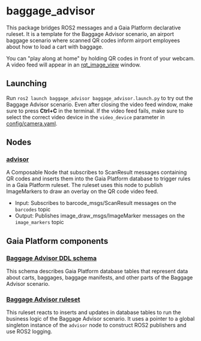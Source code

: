 # baggage_advisor

This package bridges ROS2 messages and a Gaia Platform declarative ruleset. It is a template for the Baggage Advisor scenario, an airport baggage scenario where scanned QR codes inform airport employees about how to load a cart with baggage.

You can "play along at home" by holding QR codes in front of your webcam. A video feed will appear in an [rqt_image_view](https://github.com/ros-visualization/rqt_image_view) window.

## Launching
Run `ros2 launch baggage_advisor baggage_advisor.launch.py` to try out the Baggage Advisor scenario. Even after closing the video feed window, make sure to press **Ctrl+C** in the terminal. If the video feed fails, make sure to select the correct video device in the `video_device` parameter in [config/camera.yaml](config/camera.yaml).

## Nodes

### [advisor](include/advisor.hpp)
A Composable Node that subscribes to ScanResult messages containing QR codes and inserts them into the Gaia Platform database to trigger rules in a Gaia Platform ruleset. The ruleset uses this node to publish ImageMarkers to draw an overlay on the QR code video feed.

* Input: Subscribes to barcode_msgs/ScanResult messages on the `barcodes` topic
* Output: Publishes image_draw_msgs/ImageMarker messages on the `image_markers` topic

## Gaia Platform components

### [Baggage Advisor DDL schema](src/baggage_advisor.ddl)
This schema describes Gaia Platform database tables that represent data about carts, baggages, baggage manifests, and other parts of the Baggage Advisor scenario.

### [Baggage Advisor ruleset](src/baggage_advisor.ruleset)
This ruleset reacts to inserts and updates in database tables to run the business logic of the Baggage Advisor scenario. It uses a pointer to a global singleton instance of the `advisor` node to construct ROS2 publishers and use ROS2 logging.
